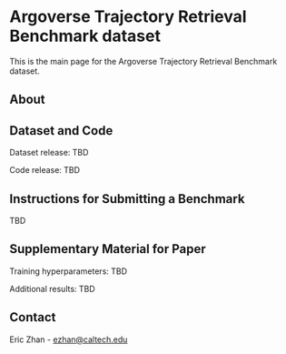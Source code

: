 # Argoverse Trajectory Retrieval Benchmark dataset

This is the main page for the Argoverse Trajectory Retrieval Benchmark dataset.

## About

## Dataset and Code

Dataset release: TBD

Code release: TBD

## Instructions for Submitting a Benchmark

TBD

## Supplementary Material for Paper

Training hyperparameters: TBD

Additional results: TBD

## Contact

Eric Zhan - ezhan@caltech.edu
